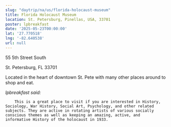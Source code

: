 ```yaml
---
slug: "daytrip/na/us/florida-holocaust-museum"
title: Florida Holocaust Museum
location: St. Petersburg, Pinellas, USA, 33701
poster: lpbreakfast
date: '2025-05-23T00:00:00'
lat: '27.770518'
lng: '-82.640538'
url: null
---
```


55 5th Street South

St. Petersburg, FL 33701

Located in the heart of downtown St. Pete with many other places around to shop and eat. 

<em>lpbreakfast said:</em>

        This is a great place to visit if you are interested in History, Sociology, War History, Social Art, Psychology, and other related subjects. They are active in rotating artists of various socially conscious themes as well as keeping an amazing, active, and informative History of the holocaust in 1933.

